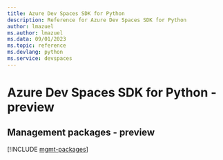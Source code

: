 ```yaml
---
title: Azure Dev Spaces SDK for Python
description: Reference for Azure Dev Spaces SDK for Python
author: lmazuel
ms.author: lmazuel
ms.data: 09/01/2023
ms.topic: reference
ms.devlang: python
ms.service: devspaces
---
```

# Azure Dev Spaces SDK for Python - preview

## Management packages - preview
[!INCLUDE [mgmt-packages](dev-spaces-mgmt-index.md)]
